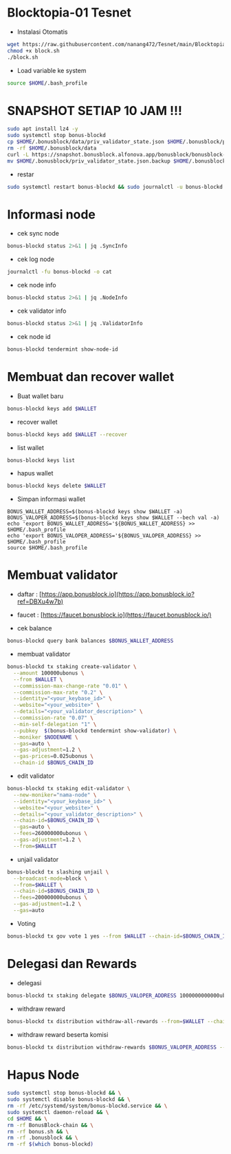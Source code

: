 
# Blocktopia-01 Tesnet


* Instalasi Otomatis
```bash
wget https://raw.githubusercontent.com/nanang472/Tesnet/main/Blocktopia-01/block.sh
chmod +x block.sh
./block.sh
```

* Load variable ke system
```bash
source $HOME/.bash_profile
```

# SNAPSHOT SETIAP 10 JAM !!!
```bash
sudo apt install lz4 -y
sudo systemctl stop bonus-blockd
cp $HOME/.bonusblock/data/priv_validator_state.json $HOME/.bonusblock/priv_validator_state.json.backup
rm -rf $HOME/.bonusblock/data
curl -L https://snapshot.bonusblock.alfonova.app/bonusblock/bonusblock-snapshot-20230320.tar.lz4 | lz4 -dc - | tar -xf - -C $HOME/.bonusblock
mv $HOME/.bonusblock/priv_validator_state.json.backup $HOME/.bonusblock/data/priv_validator_state.json
```
* restar 
```bash
sudo systemctl restart bonus-blockd && sudo journalctl -u bonus-blockd -f --no-hostname -o cat
```

# Informasi node

* cek sync node
```bash
bonus-blockd status 2>&1 | jq .SyncInfo
```

* cek log node
```bash
journalctl -fu bonus-blockd -o cat
```

* cek node info
```bash
bonus-blockd status 2>&1 | jq .NodeInfo
```

* cek validator info
```bash
bonus-blockd status 2>&1 | jq .ValidatorInfo
```

* cek node id
```bash
bonus-blockd tendermint show-node-id
```

# Membuat dan recover wallet

* Buat wallet baru
```bash
bonus-blockd keys add $WALLET
```

* recover wallet
```bash
bonus-blockd keys add $WALLET --recover
```

* list wallet
```bash
bonus-blockd keys list
```

* hapus wallet
```bash
bonus-blockd keys delete $WALLET
```

* Simpan informasi wallet
```
BONUS_WALLET_ADDRESS=$(bonus-blockd keys show $WALLET -a)
BONUS_VALOPER_ADDRESS=$(bonus-blockd keys show $WALLET --bech val -a)
echo 'export BONUS_WALLET_ADDRESS='${BONUS_WALLET_ADDRESS} >> $HOME/.bash_profile
echo 'export BONUS_VALOPER_ADDRESS='${BONUS_VALOPER_ADDRESS} >> $HOME/.bash_profile
source $HOME/.bash_profile
```

# Membuat validator

* daftar : [https://app.bonusblock.io](https://app.bonusblock.io?ref=DBXu4w7b)
* faucet : [https://faucet.bonusblock.io](https://faucet.bonusblock.io/)

* cek balance
```bash
bonus-blockd query bank balances $BONUS_WALLET_ADDRESS
```

* membuat validator
```bash
bonus-blockd tx staking create-validator \
  --amount 100000ubonus \
  --from $WALLET \
  --commission-max-change-rate "0.01" \
  --commission-max-rate "0.2" \
  --identity="<your_keybase_id>" \
  --website="<your_website>" \
  --details="<your_validator_description>" \
  --commission-rate "0.07" \
  --min-self-delegation "1" \
  --pubkey  $(bonus-blockd tendermint show-validator) \
  --moniker $NODENAME \
  --gas=auto \
  --gas-adjustment=1.2 \
  --gas-prices=0.025ubonus \
  --chain-id $BONUS_CHAIN_ID
```

* edit validator
```bash
bonus-blockd tx staking edit-validator \
  --new-moniker="nama-node" \
  --identity="<your_keybase_id>" \
  --website="<your_website>" \
  --details="<your_validator_description>" \
  --chain-id=$BONUS_CHAIN_ID \
  --gas=auto \
  --fees=260000000ubonus \
  --gas-adjustment=1.2 \
  --from=$WALLET
```

* unjail validator
```bash
bonus-blockd tx slashing unjail \
  --broadcast-mode=block \
  --from=$WALLET \
  --chain-id=$BONUS_CHAIN_ID \
  --fees=200000000ubonus \
  --gas-adjustment=1.2 \
  --gas=auto
```

* Voting
```bash
bonus-blockd tx gov vote 1 yes --from $WALLET --chain-id=$BONUS_CHAIN_ID --gas=auto --fees=2500000ubonus
```

# Delegasi dan Rewards

* delegasi
```bash
bonus-blockd tx staking delegate $BONUS_VALOPER_ADDRESS 1000000000000ubonus --from=$WALLET --chain-id=$BONUS_CHAIN_ID --gas=auto --fees=250000ubonus
```

* withdraw reward
```bash
bonus-blockd tx distribution withdraw-all-rewards --from=$WALLET --chain-id=$BONUS_CHAIN_ID --gas=auto --fees=2500000ubonus
```

* withdraw reward beserta komisi
```bash
bonus-blockd tx distribution withdraw-rewards $BONUS_VALOPER_ADDRESS --from=$WALLET --commission --chain-id=$BONUS_CHAIN_ID --gas=auto --fees=2500000ubonus
```

# Hapus Node
```bash
sudo systemctl stop bonus-blockd && \
sudo systemctl disable bonus-blockd && \
rm -rf /etc/systemd/system/bonus-blockd.service && \
sudo systemctl daemon-reload && \
cd $HOME && \
rm -rf BonusBlock-chain && \
rm -rf bonus.sh && \
rm -rf .bonusblock && \
rm -rf $(which bonus-blockd)
```

